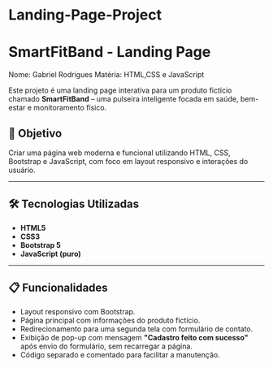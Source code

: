 # Landing-Page-Project
# SmartFitBand - Landing Page
Nome: Gabriel Rodrigues
Matéria: HTML,CSS e JavaScript

Este projeto é uma landing page interativa para um produto fictício chamado **SmartFitBand** – uma pulseira inteligente focada em saúde, bem-estar e monitoramento físico.

## 📌 Objetivo

Criar uma página web moderna e funcional utilizando HTML, CSS, Bootstrap e JavaScript, com foco em layout responsivo e interações do usuário.

---

## 🛠️ Tecnologias Utilizadas

- **HTML5**
- **CSS3**
- **Bootstrap 5**
- **JavaScript (puro)**

---

## 📋 Funcionalidades

- Layout responsivo com Bootstrap.
- Página principal com informações do produto fictício.
- Redirecionamento para uma segunda tela com formulário de contato.
- Exibição de pop-up com mensagem **"Cadastro feito com sucesso"** após envio do formulário, sem recarregar a página.
- Código separado e comentado para facilitar a manutenção.